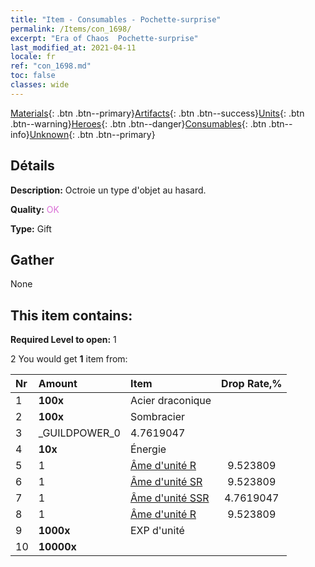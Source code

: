 ```yaml
---
title: "Item - Consumables - Pochette-surprise"
permalink: /Items/con_1698/
excerpt: "Era of Chaos  Pochette-surprise"
last_modified_at: 2021-04-11
locale: fr
ref: "con_1698.md"
toc: false
classes: wide
---
```

 [Materials](/fr/Items/){: .btn .btn--primary}[Artifacts](/fr/Items/Artifacts/){: .btn .btn--success}[Units](/fr/Items/Units/){: .btn .btn--warning}[Heroes](/fr/Items/Heroes/){: .btn .btn--danger}[Consumables](/fr/Items/Consumables/){: .btn .btn--info}[Unknown](/fr/Items/Unknown/){: .btn .btn--primary}

## Détails
 **Description:** Octroie un type d'objet au hasard.

 **Quality:** <span style="color: #DA70D6">OK</span>

 **Type:** Gift

## Gather

  None

## This item contains:

 **Required Level to open:** 1

 2 You would get **1** item  from:

  | Nr | Amount |     Item    | Drop Rate,% |
  |:---|:-------|:------------|:---------:|
  | 1 |  **100x** | Acier draconique |  | 4.7619047 | 
  | 2 |  **100x** | Sombracier |  | 6.6666665 | 
  | 3 | _GUILDPOWER_0 | 4.7619047 | 
  | 4 |  **10x** | Énergie |  | 4.7619047 | 
  | 5 | 1 | [Âme d'unité R](/fr/Items/con_533/) | 9.523809 | 
  | 6 | 1 | [Âme d'unité SR](/fr/Items/con_534/) | 9.523809 | 
  | 7 | 1 | [Âme d'unité SSR](/fr/Items/con_535/) | 4.7619047 | 
  | 8 | 1 | [Âme d'unité R](/fr/Items/con_533/) | 9.523809 | 
  | 9 |  **1000x** | EXP d'unité |  | 22.857143 | 
  | 10 |  **10000x** | <i class="fas fa-coins"/> |  | 22.857143 | 
